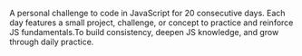 A personal challenge to code in JavaScript for 20 consecutive days. Each day features a small project, challenge, or concept to practice and reinforce JS fundamentals.To build consistency, deepen JS knowledge, and grow through daily practice.
